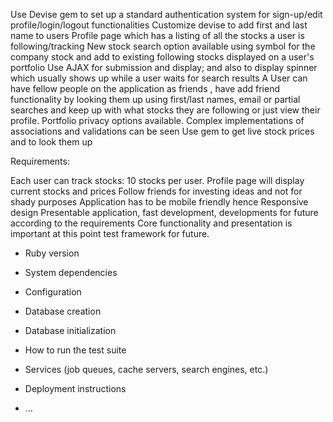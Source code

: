 Use Devise gem to set up a standard authentication system for sign-up/edit profile/login/logout functionalities
Customize devise to add first and last name to users
Profile page which has a listing of all the stocks a user is following/tracking
New stock search option available using symbol for the company stock and add to existing following stocks displayed on a user's portfolio
Use AJAX for submission and display; and also to display spinner which usually shows up while a user waits for search results
A User can have fellow people on the application as friends , have add friend functionality by looking them up using first/last names, email or partial searches and keep up with what stocks they are following or just view their profile.
Portfolio privacy options available.
Complex implementations of associations and validations can be seen
Use gem to get live stock prices and to look them up


Requirements:

Each user can track stocks: 10 stocks per user. Profile page will display current stocks and prices
Follow friends for investing ideas and not for shady purposes
Application has to be mobile friendly hence Responsive design
Presentable application, fast development, developments for future according to the requirements
Core functionality and presentation is important at this point
test framework for future.

* Ruby version

* System dependencies

* Configuration

* Database creation

* Database initialization

* How to run the test suite

* Services (job queues, cache servers, search engines, etc.)

* Deployment instructions

* ...
